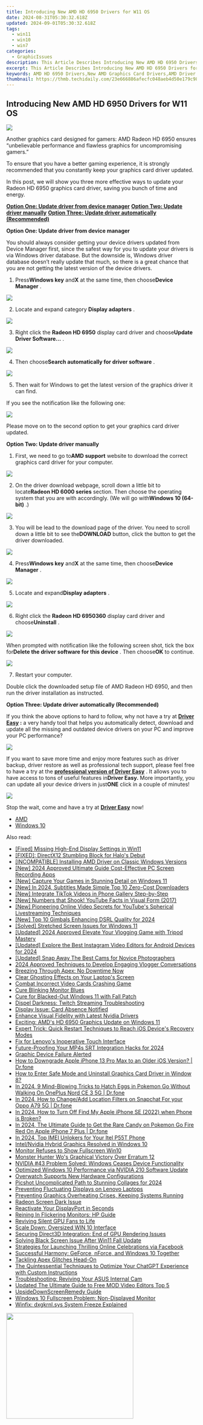 ```yaml
---
title: Introducing New AMD HD 6950 Drivers for W11 OS
date: 2024-08-31T05:30:32.618Z
updated: 2024-09-01T05:30:32.618Z
tags:
  - win11
  - win10
  - win7
categories:
  - GraphicIssues
description: This Article Describes Introducing New AMD HD 6950 Drivers for W11 OS
excerpt: This Article Describes Introducing New AMD HD 6950 Drivers for W11 OS
keywords: AMD HD 6950 Drivers,New AMD Graphics Card Drivers,AMD Driver Update W11,AMD Radeon HD 6950 Performance Improvement,Windows 11 AMD GPU Compatibility,Latest AMD Drivers for Gaming Laptops,NVIDIA Vs. AMD Drivers
thumbnail: https://thmb.techidaily.com/23e666886afecfc048aeb4d50e179c98091d3b2c26e2cdba7c6a4087f68cf287.jpg
---
```


## Introducing New AMD HD 6950 Drivers for W11 OS

![](https://images.drivereasy.com/wp-content/uploads/2017/01/img_587c9381d5cd7.jpg)
  
 Another graphics card designed for gamers: AMD Radeon HD 6950 ensures “unbelievable performance and flawless graphics for uncompromising gamers.”
  
 To ensure that you have a better gaming experience, it is strongly recommended that you constantly keep your graphics card driver updated.
  
 In this post, we will show you three more effective ways to update your Radeon HD 6950 graphics card driver, saving you bunch of time and energy.  
  
[**Option One: Update driver from device manager**](#1)
[**Option Two: Update driver manually**](#2)
[**Option Three: Update driver automatically (Recommended)**](#3)
  
 **Option One: Update driver from device manager**
  
 You should always consider getting your device drivers updated from Device Manager first, since the safest way for you to update your drivers is via Windows driver database. But the downside is, Windows driver database doesn’t really update that much, so there is a great chance that you are not getting the latest version of the device drivers.
  
 1) Press**Windows key** and**X** at the same time, then choose**Device Manager** .
  
![](https://images.drivereasy.com/wp-content/uploads/2017/01/img_586b799d15ed0.png)

 2) Locate and expand category **Display adapters** .
  
![](https://images.drivereasy.com/wp-content/uploads/2016/12/img_58633888b815f.jpg)

 3) Right click the **Radeon HD 6950**  display card driver and choose**Update Driver Software…** .  
  
![](https://images.drivereasy.com/wp-content/uploads/2016/12/img_58633adf15869.jpg)
  
 4) Then choose**Search automatically for driver software** .
  
![](https://images.drivereasy.com/wp-content/uploads/2016/12/img_58633bb7037e2.jpg)
  
 5) Then wait for Windows to get the latest version of the graphics driver it can find.
  
 If you see the notification like the following one:  
  
![](https://images.drivereasy.com/wp-content/uploads/2016/12/img_58633c3acc5d9.png)
  
 Please move on to the second option to get your graphics card driver updated.
  
 **Option Two: Update driver manually**
  
 1) First, we need to go to**AMD support** website to download the correct graphics card driver for your computer.
  
![](https://images.drivereasy.com/wp-content/uploads/2017/01/img_587c97e46d334.jpg)
  
 2) On the driver download webpage, scroll down a little bit to locate**Radeon HD 6000 series** section. Then choose the operating system that you are with accordingly. (We will go with**Windows 10 (64-bit)** .)

![](https://images.drivereasy.com/wp-content/uploads/2017/01/img_587c9803865c0.png)

 3) You will be lead to the download page of the driver. You need to scroll down a little bit to see the**DOWNLOAD** button, click the button to get the driver downloaded.  
  
![](https://images.drivereasy.com/wp-content/uploads/2017/01/img_587c9870672e8.jpg)

 4) Press**Windows key** and**X** at the same time, then choose**Device Manager** .
  
![](https://images.drivereasy.com/wp-content/uploads/2016/12/img_58633847649da.png)

 5) Locate and expand**Display adapters** .
  
![](https://images.drivereasy.com/wp-content/uploads/2016/12/img_58633888b815f.jpg)
  
 6) Right click the **Radeon HD 6950360** display card driver and choose**Uninstall** .
  
![](https://images.drivereasy.com/wp-content/uploads/2016/12/img_58633ead50985.jpg)

 When prompted with notification like the following screen shot, tick the box for**Delete the driver software for this device** . Then choose**OK** to continue.
  
![](https://images.drivereasy.com/wp-content/uploads/2016/12/img_5860d243e91ce.png)

 7) Restart your computer.
  
 Double click the downloaded setup file of AMD Radeon HD 6950, and then run the driver installation as instructed.
  
 **Option Three: Update driver automatically (Recommended)**
  
 If you think the above options to hard to follow, why not have a try at **[Driver Easy](https://tools.techidaily.com/drivereasy/download/) :** a very handy tool that helps you automatically detect, download and update all the missing and outdated device drivers on your PC and improve your PC performance?
  
![](https://images.drivereasy.com/wp-content/uploads/2017/04/img_58e89e907fb3f.png)

 If you want to save more time and enjoy more features such as driver backup, driver restore as well as professional tech support, please feel free to have a try at the [**professional version of Driver Easy**](https://tools.techidaily.com/drivereasy/download/) . It allows you to have access to tons of useful features in**Driver Easy.** More importantly, you can update all your device drivers in just**ONE** click in a couple of minutes!
  
![](https://images.drivereasy.com/wp-content/uploads/2017/04/img_58e89f1fa616d.jpg)
  
 Stop the wait, come and have a try at [**Driver Easy**](https://tools.techidaily.com/drivereasy/download/) now!

* [AMD](https://tools.techidaily.com/drivereasy/download/)
* [Windows 10](https://tools.techidaily.com/drivereasy/download/)

<ins class="adsbygoogle"
     style="display:block"
     data-ad-format="autorelaxed"
     data-ad-client="ca-pub-7571918770474297"
     data-ad-slot="1223367746"></ins>



<ins class="adsbygoogle"
     style="display:block"
     data-ad-client="ca-pub-7571918770474297"
     data-ad-slot="8358498916"
     data-ad-format="auto"
     data-full-width-responsive="true"></ins>





<span class="atpl-alsoreadstyle">Also read:</span>
<div><ul>
<li><a href="https://graphic-issues.techidaily.com/fixed-missing-high-end-display-settings-in-win11/"><u>[Fixed] Missing High-End Display Settings in Win11</u></a></li>
<li><a href="https://graphic-issues.techidaily.com/fixed-directx12-stumbling-block-for-halos-debut/"><u>[FIXED]: DirectX12 Stumbling Block for Halo's Debut</u></a></li>
<li><a href="https://graphic-issues.techidaily.com/incompatible-installing-amd-driver-on-classic-windows-versions/"><u>[INCOMPATIBLE] Installing AMD Driver on Classic Windows Versions</u></a></li>
<li><a href="https://remote-screen-capture.techidaily.com/new-2024-approved-ultimate-guide-cost-effective-pc-screen-recording-apps/"><u>[New] 2024 Approved  Ultimate Guide  Cost-Effective PC Screen Recording Apps</u></a></li>
<li><a href="https://screen-mirroring-recording.techidaily.com/new-capture-your-games-in-stunning-detail-on-windows-11/"><u>[New] Capture Your Games in Stunning Detail on Windows 11</u></a></li>
<li><a href="https://youtube-blog.techidaily.com/n-2024-subtitles-made-simple-top-10-zero-cost-downloaders/"><u>[New] In 2024, Subtitles Made Simple  Top 10 Zero-Cost Downloaders</u></a></li>
<li><a href="https://tiktok-clips.techidaily.com/new-integrate-tiktok-videos-in-phone-gallery-step-by-step/"><u>[New] Integrate TikTok Videos in Phone Gallery  Step-by-Step</u></a></li>
<li><a href="https://youtube-help.techidaily.com/new-numbers-that-shook-youtube-facts-in-visual-form-2017/"><u>[New] Numbers that Shook! YouTube Facts in Visual Form (2017)</u></a></li>
<li><a href="https://youtube-help.techidaily.com/new-pioneering-online-video-secrets-for-youtubes-spherical-livestreaming-techniques/"><u>[New] Pioneering Online Video  Secrets for YouTube's Spherical Livestreaming Techniques</u></a></li>
<li><a href="https://fox-helps.techidaily.com/new-top-10-gimbals-enhancing-dsrl-quality-for-2024/"><u>[New] Top 10 Gimbals Enhancing DSRL Quality for 2024</u></a></li>
<li><a href="https://graphic-issues.techidaily.com/solved-stretched-screen-issues-for-windows-11/"><u>[Solved] Stretched Screen Issues for Windows 11</u></a></li>
<li><a href="https://facebook-record-videos.techidaily.com/updated-2024-approved-elevate-your-vlogging-game-with-tripod-mastery/"><u>[Updated] 2024 Approved  Elevate Your Vlogging Game with Tripod Mastery</u></a></li>
<li><a href="https://instagram-video-recordings.techidaily.com/updated-explore-the-best-instagram-video-editors-for-android-devices-for-2024/"><u>[Updated] Explore the Best Instagram Video Editors for Android Devices for 2024</u></a></li>
<li><a href="https://extra-skills.techidaily.com/updated-snap-away-the-best-cams-for-novice-photographers/"><u>[Updated] Snap Away  The Best Cams for Novice Photographers</u></a></li>
<li><a href="https://some-guidance.techidaily.com/2024-approved-techniques-to-develop-engaging-vlogger-conversations/"><u>2024 Approved  Techniques to Develop Engaging Vlogger Conversations</u></a></li>
<li><a href="https://graphic-issues.techidaily.com/1719817759404-breezing-through-apex-no-downtime-now/"><u>Breezing Through Apex: No Downtime Now</u></a></li>
<li><a href="https://graphic-issues.techidaily.com/clear-ghosting-effects-on-your-laptops-screen/"><u>Clear Ghosting Effects on Your Laptop's Screen</u></a></li>
<li><a href="https://graphic-issues.techidaily.com/combat-incorrect-video-cards-crashing-game/"><u>Combat Incorrect Video Cards Crashing Game</u></a></li>
<li><a href="https://graphic-issues.techidaily.com/cure-blinking-monitor-blues/"><u>Cure Blinking Monitor Blues</u></a></li>
<li><a href="https://graphic-issues.techidaily.com/cure-for-blacked-out-windows-11-with-fall-patch/"><u>Cure for Blacked-Out Windows 11 with Fall Patch</u></a></li>
<li><a href="https://graphic-issues.techidaily.com/dispel-darkness-twitch-streaming-troubleshooting/"><u>Dispel Darkness: Twitch Streaming Troubleshooting</u></a></li>
<li><a href="https://graphic-issues.techidaily.com/display-issue-card-absence-notified/"><u>Display Issue: Card Absence Notified</u></a></li>
<li><a href="https://graphic-issues.techidaily.com/enhance-visual-fidelity-with-latest-nvidia-drivers/"><u>Enhance Visual Fidelity with Latest Nvidia Drivers</u></a></li>
<li><a href="https://graphic-issues.techidaily.com/exciting-amds-hd-6950-graphics-update-on-windows-11/"><u>Exciting: AMD's HD 6950 Graphics Update on Windows 11</u></a></li>
<li><a href="https://fox-that.techidaily.com/expert-trick-quick-restart-techniques-to-reach-ios-devices-recovery-modes/"><u>Expert Trick: Quick Restart Techniques to Reach iOS Device's Recovery Modes</u></a></li>
<li><a href="https://graphic-issues.techidaily.com/fix-for-lenovos-inoperative-touch-interface/"><u>Fix for Lenovo's Inoperative Touch Interface</u></a></li>
<li><a href="https://fox-access.techidaily.com/future-proofing-your-mp4s-srt-integration-hacks-for-2024/"><u>Future-Proofing Your MP4s  SRT Integration Hacks for 2024</u></a></li>
<li><a href="https://graphic-issues.techidaily.com/graphic-device-failure-alerted/"><u>Graphic Device Failure Alerted</u></a></li>
<li><a href="https://techidaily.com/how-to-downgrade-apple-iphone-13-pro-max-to-an-older-ios-version-drfone-by-drfone-ios-system-repair-ios-system-repair/"><u>How to Downgrade Apple iPhone 13 Pro Max to an Older iOS Version? | Dr.fone</u></a></li>
<li><a href="https://graphic-issues.techidaily.com/how-to-enter-safe-mode-and-uninstall-graphics-card-driver-in-window-8/"><u>How to Enter Safe Mode and Uninstall Graphics Card Driver in Window 8?</u></a></li>
<li><a href="https://android-pokemon-go.techidaily.com/in-2024-9-mind-blowing-tricks-to-hatch-eggs-in-pokemon-go-without-walking-on-oneplus-nord-ce-3-5g-drfone-by-drfone-virtual-android/"><u>In 2024, 9 Mind-Blowing Tricks to Hatch Eggs in Pokemon Go Without Walking On OnePlus Nord CE 3 5G | Dr.fone</u></a></li>
<li><a href="https://location-social.techidaily.com/in-2024-how-to-changeadd-location-filters-on-snapchat-for-your-oppo-a79-5g-drfone-by-drfone-virtual-android/"><u>In 2024, How to Change/Add Location Filters on Snapchat For your Oppo A79 5G | Dr.fone</u></a></li>
<li><a href="https://ios-unlock.techidaily.com/in-2024-how-to-turn-off-find-my-apple-iphone-se-2022-when-phone-is-broken-by-drfone-ios/"><u>In 2024, How to Turn Off Find My Apple iPhone SE (2022) when Phone is Broken?</u></a></li>
<li><a href="https://ios-pokemon-go.techidaily.com/in-2024-the-ultimate-guide-to-get-the-rare-candy-on-pokemon-go-fire-red-on-apple-iphone-7-plus-drfone-by-drfone-virtual-ios/"><u>In 2024, The Ultimate Guide to Get the Rare Candy on Pokemon Go Fire Red On Apple iPhone 7 Plus | Dr.fone</u></a></li>
<li><a href="https://sim-unlock.techidaily.com/in-2024-top-imei-unlokers-for-your-itel-p55t-phone-by-drfone-android/"><u>In 2024, Top IMEI Unlokers for Your Itel P55T Phone</u></a></li>
<li><a href="https://graphic-issues.techidaily.com/intelnvidia-hybrid-graphics-resolved-in-windows-10/"><u>Intel/Nvidia Hybrid Graphics Resolved in Windows 10</u></a></li>
<li><a href="https://graphic-issues.techidaily.com/monitor-refuses-to-show-fullscreen-win10/"><u>Monitor Refuses to Show Fullscreen Win10</u></a></li>
<li><a href="https://graphic-issues.techidaily.com/monster-hunter-wos-graphical-victory-over-erratum-12/"><u>Monster Hunter Wo's Graphical Victory Over Erratum 12</u></a></li>
<li><a href="https://graphic-issues.techidaily.com/nvidia-43-problem-solved-windows-ceases-device-functionality/"><u>NVIDIA #43 Problem Solved: Windows Ceases Device Functionality</u></a></li>
<li><a href="https://graphic-issues.techidaily.com/optimized-windows-10-performance-via-nvidia-210-software-update/"><u>Optimized Windows 10 Performance via NVIDIA 210 Software Update</u></a></li>
<li><a href="https://graphic-issues.techidaily.com/overwatch-supports-new-hardware-configurations/"><u>Overwatch Supports New Hardware Configurations</u></a></li>
<li><a href="https://extra-skills.techidaily.com/picshot-uncomplicated-path-to-stunning-collages-for-2024/"><u>Picshot  Uncomplicated Path to Stunning Collages for 2024</u></a></li>
<li><a href="https://graphic-issues.techidaily.com/preventing-fluctuating-displays-on-lenovo-laptops/"><u>Preventing Fluctuating Displays on Lenovo Laptops</u></a></li>
<li><a href="https://graphic-issues.techidaily.com/preventing-graphics-overheating-crises-keeping-systems-running/"><u>Preventing Graphics Overheating Crises, Keeping Systems Running</u></a></li>
<li><a href="https://graphic-issues.techidaily.com/radeon-screen-dark-issue/"><u>Radeon Screen Dark Issue</u></a></li>
<li><a href="https://graphic-issues.techidaily.com/reactivate-your-displayport-in-seconds/"><u>Reactivate Your DisplayPort in Seconds</u></a></li>
<li><a href="https://graphic-issues.techidaily.com/reining-in-flickering-monitors-hp-guide/"><u>Reining In Flickering Monitors: HP Guide</u></a></li>
<li><a href="https://graphic-issues.techidaily.com/reviving-silent-gpu-fans-to-life/"><u>Reviving Silent GPU Fans to Life</u></a></li>
<li><a href="https://graphic-issues.techidaily.com/scale-down-oversized-win-10-interface/"><u>Scale Down: Oversized WIN 10 Interface</u></a></li>
<li><a href="https://graphic-issues.techidaily.com/securing-direct3d-integration-end-of-gpu-rendering-issues/"><u>Securing Direct3D Integration: End of GPU Rendering Issues</u></a></li>
<li><a href="https://graphic-issues.techidaily.com/solving-black-screen-issue-after-win11-fall-update/"><u>Solving Black Screen Issue After Win11 Fall Update</u></a></li>
<li><a href="https://facebook.techidaily.com/strategies-for-launching-thrilling-online-celebrations-via-facebook/"><u>Strategies for Launching Thrilling Online Celebrations via Facebook</u></a></li>
<li><a href="https://graphic-issues.techidaily.com/successful-harmony-geforce-nforce-and-windows-10-together/"><u>Successful Harmony: GeForce, nForce, and Windows 10 Together</u></a></li>
<li><a href="https://graphic-issues.techidaily.com/tackling-apex-glitches-head-on/"><u>Tackling Apex Glitches Head-On</u></a></li>
<li><a href="https://tech-hub.techidaily.com/the-quintessential-techniques-to-optimize-your-chatgpt-experience-with-custom-instructions/"><u>The Quintessential Techniques to Optimize Your ChatGPT Experience with Custom Instructions</u></a></li>
<li><a href="https://graphic-issues.techidaily.com/troubleshooting-reviving-your-asus-internal-cam/"><u>Troubleshooting: Reviving Your ASUS Internal Cam</u></a></li>
<li><a href="https://smart-video-editing.techidaily.com/updated-the-ultimate-guide-to-free-mod-video-editors-top-5/"><u>Updated The Ultimate Guide to Free MOD Video Editors Top 5</u></a></li>
<li><a href="https://graphic-issues.techidaily.com/upsidedownscreenremedy-guide/"><u>UpsideDownScreenRemedy Guide</u></a></li>
<li><a href="https://graphic-issues.techidaily.com/windows-10-fullscreen-problem-non-displayed-monitor/"><u>Windows 10 Fullscreen Problem: Non-Displayed Monitor</u></a></li>
<li><a href="https://graphic-issues.techidaily.com/winfix-dxgkrnlsys-system-freeze-explained/"><u>Winfix: dxgkrnl.sys System Freeze Explained</u></a></li>
</ul></div>

<!-- affiliate ads begin -->
<a href="https://laganoo.pxf.io/c/5597632/1657397/16446" target="_top" id="1657397"><img src="//a.impactradius-go.com/display-ad/16446-1657397" border="0" alt="" width="336" height="280"/></a><img height="0" width="0" src="https://imp.pxf.io/i/5597632/1657397/16446" style="position:absolute;visibility:hidden;" border="0" />
<!-- affiliate ads end -->